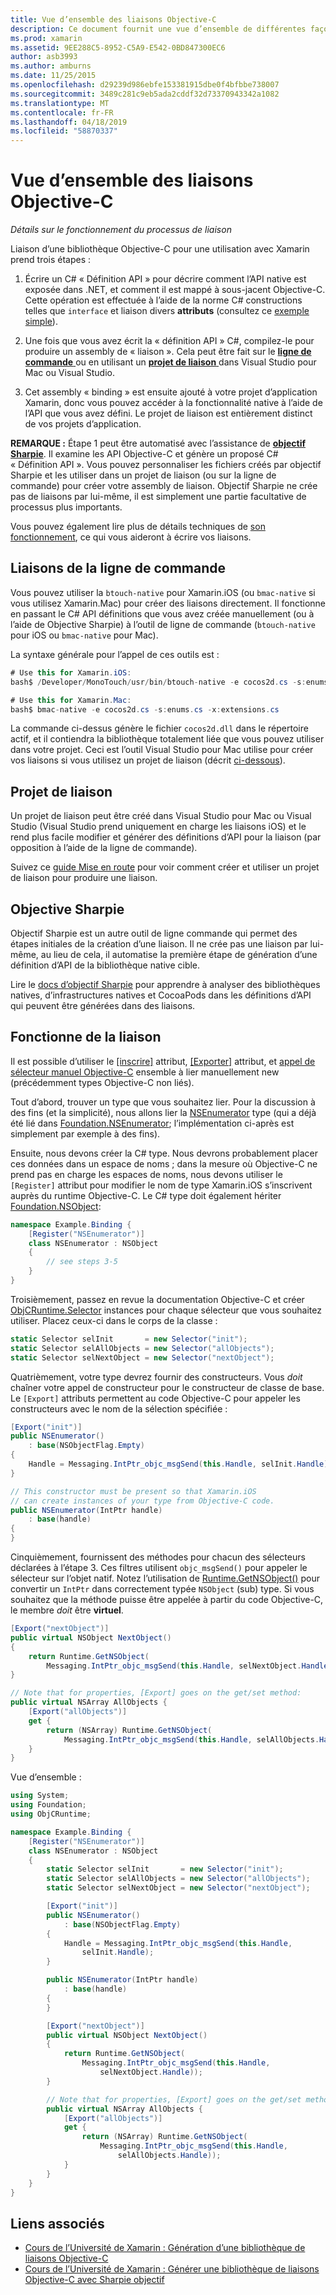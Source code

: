 ```yaml
---
title: Vue d’ensemble des liaisons Objective-C
description: Ce document fournit une vue d’ensemble de différentes façons de créer C# liaisons pour le code Objective-C, notamment les liaisons de ligne de commande, les projets de liaison et les Sharpie d’objectif. Il aborde également le fonctionne de la liaison.
ms.prod: xamarin
ms.assetid: 9EE288C5-8952-C5A9-E542-0BD847300EC6
author: asb3993
ms.author: amburns
ms.date: 11/25/2015
ms.openlocfilehash: d29239d986ebfe153381915dbe0f4bfbbe738007
ms.sourcegitcommit: 3489c281c9eb5ada2cddf32d73370943342a1082
ms.translationtype: MT
ms.contentlocale: fr-FR
ms.lasthandoff: 04/18/2019
ms.locfileid: "58870337"
---
```

# <a name="overview-of-objective-c-bindings"></a>Vue d’ensemble des liaisons Objective-C

_Détails sur le fonctionnement du processus de liaison_

Liaison d’une bibliothèque Objective-C pour une utilisation avec Xamarin prend trois étapes :

1. Écrire un C# « Définition API » pour décrire comment l’API native est exposée dans .NET, et comment il est mappé à sous-jacent Objective-C. Cette opération est effectuée à l’aide de la norme C# constructions telles que `interface` et liaison divers **attributs** (consultez ce [exemple simple](~/cross-platform/macios/binding/objective-c-libraries.md#Binding_an_API)).

2. Une fois que vous avez écrit la « définition API » C#, compilez-le pour produire un assembly de « liaison ». Cela peut être fait sur le [ **ligne de commande** ](#commandline) ou en utilisant un [ **projet de liaison** ](#bindingproject) dans Visual Studio pour Mac ou Visual Studio.

3. Cet assembly « binding » est ensuite ajouté à votre projet d’application Xamarin, donc vous pouvez accéder à la fonctionnalité native à l’aide de l’API que vous avez défini.
  Le projet de liaison est entièrement distinct de vos projets d’application.

**REMARQUE :** Étape 1 peut être automatisé avec l’assistance de [ **objectif Sharpie**](#objectivesharpie). Il examine les API Objective-C et génère un proposé C# « Définition API ». Vous pouvez personnaliser les fichiers créés par objectif Sharpie et les utiliser dans un projet de liaison (ou sur la ligne de commande) pour créer votre assembly de liaison. Objectif Sharpie ne crée pas de liaisons par lui-même, il est simplement une partie facultative de processus plus importants.

Vous pouvez également lire plus de détails techniques de [son fonctionnement](#howitworks), ce qui vous aideront à écrire vos liaisons.

<a name="Command_Line_Bindings" /><a name="commandline" />

## <a name="command-line-bindings"></a>Liaisons de la ligne de commande

Vous pouvez utiliser la `btouch-native` pour Xamarin.iOS (ou `bmac-native` si vous utilisez Xamarin.Mac) pour créer des liaisons directement. Il fonctionne en passant le C# API définitions que vous avez créée manuellement (ou à l’aide de Objective Sharpie) à l’outil de ligne de commande (`btouch-native` pour iOS ou `bmac-native` pour Mac).


La syntaxe générale pour l’appel de ces outils est :

```csharp
# Use this for Xamarin.iOS:
bash$ /Developer/MonoTouch/usr/bin/btouch-native -e cocos2d.cs -s:enums.cs -x:extensions.cs
```

```csharp
# Use this for Xamarin.Mac:
bash$ bmac-native -e cocos2d.cs -s:enums.cs -x:extensions.cs
```

La commande ci-dessus génère le fichier `cocos2d.dll` dans le répertoire actif, et il contiendra la bibliothèque totalement liée que vous pouvez utiliser dans votre projet. Ceci est l’outil Visual Studio pour Mac utilise pour créer vos liaisons si vous utilisez un projet de liaison (décrit [ci-dessous](#bindingproject)).


<a name="bindingproject" />

## <a name="binding-project"></a>Projet de liaison

Un projet de liaison peut être créé dans Visual Studio pour Mac ou Visual Studio (Visual Studio prend uniquement en charge les liaisons iOS) et le rend plus facile modifier et générer des définitions d’API pour la liaison (par opposition à l’aide de la ligne de commande).

Suivez ce [guide Mise en route](~/cross-platform/macios/binding/objective-c-libraries.md#Getting_Started) pour voir comment créer et utiliser un projet de liaison pour produire une liaison.

<a name="objectivesharpie" />

## <a name="objective-sharpie"></a>Objective Sharpie

Objectif Sharpie est un autre outil de ligne commande qui permet des étapes initiales de la création d’une liaison. Il ne crée pas une liaison par lui-même, au lieu de cela, il automatise la première étape de génération d’une définition d’API de la bibliothèque native cible.

Lire le [docs d’objectif Sharpie](~/cross-platform/macios/binding/objective-sharpie/index.md) pour apprendre à analyser des bibliothèques natives, d’infrastructures natives et CocoaPods dans les définitions d’API qui peuvent être générées dans des liaisons.

<a name="howitworks" />

## <a name="how-binding-works"></a>Fonctionne de la liaison

Il est possible d’utiliser le [[inscrire]](xref:Foundation.RegisterAttribute) attribut, [[Exporter]](xref:Foundation.ExportAttribute) attribut, et [appel de sélecteur manuel Objective-C](~/ios/internals/objective-c-selectors.md) ensemble à lier manuellement new (précédemment types Objective-C non liés).

Tout d’abord, trouver un type que vous souhaitez lier. Pour la discussion à des fins (et la simplicité), nous allons lier la [NSEnumerator](https://developer.apple.com/iphone/library/documentation/Cocoa/Reference/Foundation/Classes/NSEnumerator_Class/Reference/Reference.html) type (qui a déjà été lié dans [Foundation.NSEnumerator](xref:Foundation.NSEnumerator); l’implémentation ci-après est simplement par exemple à des fins).

Ensuite, nous devons créer la C# type. Nous devrons probablement placer ces données dans un espace de noms ; dans la mesure où Objective-C ne prend pas en charge les espaces de noms, nous devons utiliser le `[Register]` attribut pour modifier le nom de type Xamarin.iOS s’inscrivent auprès du runtime Objective-C. Le C# type doit également hériter [Foundation.NSObject](xref:Foundation.NSObject):

```csharp
namespace Example.Binding {
    [Register("NSEnumerator")]
    class NSEnumerator : NSObject
    {
        // see steps 3-5
    }
}
```

Troisièmement, passez en revue la documentation Objective-C et créer [ObjCRuntime.Selector](xref:ObjCRuntime.Selector) instances pour chaque sélecteur que vous souhaitez utiliser. Placez ceux-ci dans le corps de la classe :

```csharp
static Selector selInit       = new Selector("init");
static Selector selAllObjects = new Selector("allObjects");
static Selector selNextObject = new Selector("nextObject");
```

Quatrièmement, votre type devrez fournir des constructeurs. Vous *doit* chaîner votre appel de constructeur pour le constructeur de classe de base. Le `[Export]` attributs permettent au code Objective-C pour appeler les constructeurs avec le nom de la sélection spécifiée :

```csharp
[Export("init")]
public NSEnumerator()
    : base(NSObjectFlag.Empty)
{
    Handle = Messaging.IntPtr_objc_msgSend(this.Handle, selInit.Handle);
}
```

```csharp
// This constructor must be present so that Xamarin.iOS
// can create instances of your type from Objective-C code.
public NSEnumerator(IntPtr handle)
    : base(handle)
{
}
```

Cinquièmement, fournissent des méthodes pour chacun des sélecteurs déclarées à l’étape 3. Ces filtres utilisent `objc_msgSend()` pour appeler le sélecteur sur l’objet natif. Notez l’utilisation de [Runtime.GetNSObject()](xref:ObjCRuntime.Runtime.GetNSObject*) pour convertir un `IntPtr` dans correctement typée `NSObject` (sub) type. Si vous souhaitez que la méthode puisse être appelée à partir du code Objective-C, le membre *doit* être **virtuel**.

```csharp
[Export("nextObject")]
public virtual NSObject NextObject()
{
    return Runtime.GetNSObject(
        Messaging.IntPtr_objc_msgSend(this.Handle, selNextObject.Handle));
}
```

```csharp
// Note that for properties, [Export] goes on the get/set method:
public virtual NSArray AllObjects {
    [Export("allObjects")]
    get {
        return (NSArray) Runtime.GetNSObject(
            Messaging.IntPtr_objc_msgSend(this.Handle, selAllObjects.Handle));
    }
}
```

Vue d’ensemble :

```csharp
using System;
using Foundation;
using ObjCRuntime;

namespace Example.Binding {
    [Register("NSEnumerator")]
    class NSEnumerator : NSObject
    {
        static Selector selInit       = new Selector("init");
        static Selector selAllObjects = new Selector("allObjects");
        static Selector selNextObject = new Selector("nextObject");

        [Export("init")]
        public NSEnumerator()
            : base(NSObjectFlag.Empty)
        {
            Handle = Messaging.IntPtr_objc_msgSend(this.Handle,
                selInit.Handle);
        }

        public NSEnumerator(IntPtr handle)
            : base(handle)
        {
        }

        [Export("nextObject")]
        public virtual NSObject NextObject()
        {
            return Runtime.GetNSObject(
                Messaging.IntPtr_objc_msgSend(this.Handle,
                    selNextObject.Handle));
        }

        // Note that for properties, [Export] goes on the get/set method:
        public virtual NSArray AllObjects {
            [Export("allObjects")]
            get {
                return (NSArray) Runtime.GetNSObject(
                    Messaging.IntPtr_objc_msgSend(this.Handle,
                        selAllObjects.Handle));
            }
        }
    }
}
```

## <a name="related-links"></a>Liens associés

- [Cours de l’Université de Xamarin : Génération d’une bibliothèque de liaisons Objective-C](https://university.xamarin.com/classes/track/all#building-an-objective-c-bindings-library)
- [Cours de l’Université de Xamarin : Générer une bibliothèque de liaisons Objective-C avec Sharpie objectif](https://university.xamarin.com/classes/track/all#build-an-objective-c-bindings-library-with-objective-sharpie)